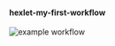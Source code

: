 #### hexlet-my-first-workflow
![example workflow](https://github.com/Onoiro/hexlet-my-first-workflow/actions/workflows/hello-world.yml/badge.svg)
